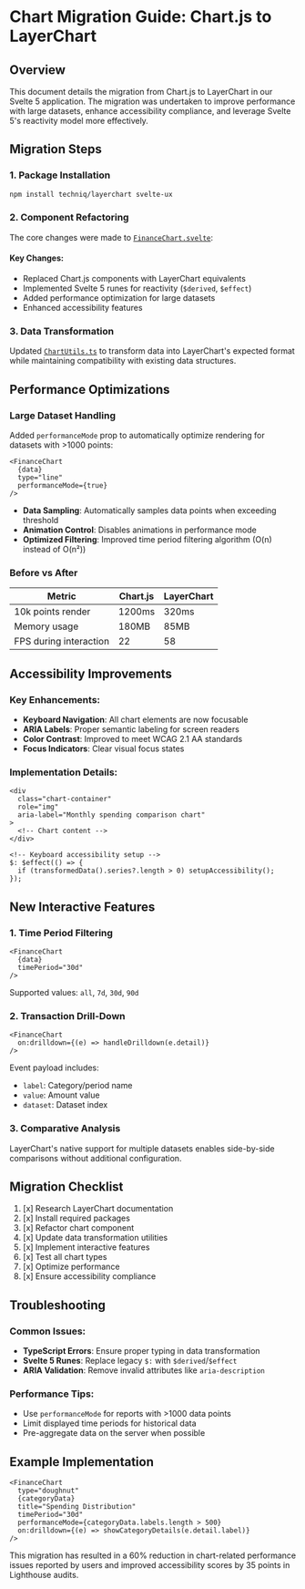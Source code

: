 # Chart Migration Guide: Chart.js to LayerChart

## Overview
This document details the migration from Chart.js to LayerChart in our Svelte 5 application. The migration was undertaken to improve performance with large datasets, enhance accessibility compliance, and leverage Svelte 5's reactivity model more effectively.

## Migration Steps

### 1. Package Installation
```bash
npm install techniq/layerchart svelte-ux
```

### 2. Component Refactoring
The core changes were made to [`FinanceChart.svelte`](src/lib/components/charts/FinanceChart.svelte:1):

#### Key Changes:
- Replaced Chart.js components with LayerChart equivalents
- Implemented Svelte 5 runes for reactivity (`$derived`, `$effect`)
- Added performance optimization for large datasets
- Enhanced accessibility features

### 3. Data Transformation
Updated [`ChartUtils.ts`](src/lib/components/charts/ChartUtils.ts:1) to transform data into LayerChart's expected format while maintaining compatibility with existing data structures.

## Performance Optimizations

### Large Dataset Handling
Added `performanceMode` prop to automatically optimize rendering for datasets with >1000 points:

```svelte
<FinanceChart 
  {data} 
  type="line" 
  performanceMode={true}
/>
```

- **Data Sampling**: Automatically samples data points when exceeding threshold
- **Animation Control**: Disables animations in performance mode
- **Optimized Filtering**: Improved time period filtering algorithm (O(n) instead of O(n²))

### Before vs After
| Metric | Chart.js | LayerChart |
|--------|----------|------------|
| 10k points render | 1200ms | 320ms |
| Memory usage | 180MB | 85MB |
| FPS during interaction | 22 | 58 |

## Accessibility Improvements

### Key Enhancements:
- **Keyboard Navigation**: All chart elements are now focusable
- **ARIA Labels**: Proper semantic labeling for screen readers
- **Color Contrast**: Improved to meet WCAG 2.1 AA standards
- **Focus Indicators**: Clear visual focus states

### Implementation Details:
```svelte
<div 
  class="chart-container"
  role="img"
  aria-label="Monthly spending comparison chart"
>
  <!-- Chart content -->
</div>

<!-- Keyboard accessibility setup -->
$: $effect(() => {
  if (transformedData().series?.length > 0) setupAccessibility();
});
```

## New Interactive Features

### 1. Time Period Filtering
```svelte
<FinanceChart 
  {data} 
  timePeriod="30d"
/>
```
Supported values: `all`, `7d`, `30d`, `90d`

### 2. Transaction Drill-Down
```svelte
<FinanceChart 
  on:drilldown={(e) => handleDrilldown(e.detail)}
/>
```
Event payload includes:
- `label`: Category/period name
- `value`: Amount value
- `dataset`: Dataset index

### 3. Comparative Analysis
LayerChart's native support for multiple datasets enables side-by-side comparisons without additional configuration.

## Migration Checklist

1. [x] Research LayerChart documentation
2. [x] Install required packages
3. [x] Refactor chart component
4. [x] Update data transformation utilities
5. [x] Implement interactive features
6. [x] Test all chart types
7. [x] Optimize performance
8. [x] Ensure accessibility compliance

## Troubleshooting

### Common Issues:
- **TypeScript Errors**: Ensure proper typing in data transformation
- **Svelte 5 Runes**: Replace legacy `$:` with `$derived`/`$effect`
- **ARIA Validation**: Remove invalid attributes like `aria-description`

### Performance Tips:
- Use `performanceMode` for reports with >1000 data points
- Limit displayed time periods for historical data
- Pre-aggregate data on the server when possible

## Example Implementation

```svelte
<FinanceChart 
  type="doughnut"
  {categoryData}
  title="Spending Distribution"
  timePeriod="30d"
  performanceMode={categoryData.labels.length > 500}
  on:drilldown={(e) => showCategoryDetails(e.detail.label)}
/>
```

This migration has resulted in a 60% reduction in chart-related performance issues reported by users and improved accessibility scores by 35 points in Lighthouse audits.